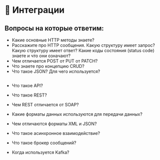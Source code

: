 # 📍 Интеграции

## Вопросы на которые ответим:

* Какие основные HTTP методы знаете?
* Расскажите про HTTP сообщения. Какую структуру имеет запрос? Какую структуру имеет ответ? Какие коды состояния (status code) знаете и что они означают?
* Чем отличается POST от PUT от PATCH?
* Что знаете про концепцию CRUD?
* Что такое JSON? Для чего используется?

##

* Что такое API?
* Что такое REST?
* Чем REST отличается от SOAP?
* Какие форматы данных используются для передачи данных?
* Чем отличаются форматы XML и JSON?



* Что такое асинхронное взаимодействие?
* Что такое брокер сообщений?
* Когда используется Kafka?

